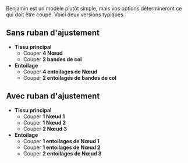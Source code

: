 Benjamin est un modèle plutôt simple, mais vos options détermineront ce qui doit être coupé. Voici deux versions typiques.

## Sans ruban d'ajustement

 - **Tissu principal**
   - Couper **4 Nœud**
   - Couper **2 bandes de col**
 - **Entoilage**
   - Couper **4 entoilages de Nœud**
   - Couper **2 entoilages de bandes de col**

## Avec ruban d'ajustement

 - **Tissu principal**
   - Couper **1 Nœud 1**
   - Couper **1 Nœud 2**
   - Couper **2 Nœud 3**
 - **Entoilage**
   - Couper **1 entoilages de Nœud 1**
   - Couper **1 entoilages de Nœud 2**
   - Couper **2 entoilages de Nœud 3**

